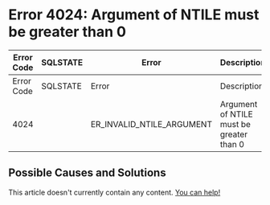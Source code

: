 
# Error 4024: Argument of NTILE must be greater than 0


| Error Code | SQLSTATE | Error | Description |
| --- | --- | --- | --- |
| Error Code | SQLSTATE | Error | Description |
| 4024 |  | ER_INVALID_NTILE_ARGUMENT | Argument of NTILE must be greater than 0 |




## Possible Causes and Solutions


This article doesn't currently contain any content. [You can help!](/en/writing-and-editing-knowledge-base-articles/)


